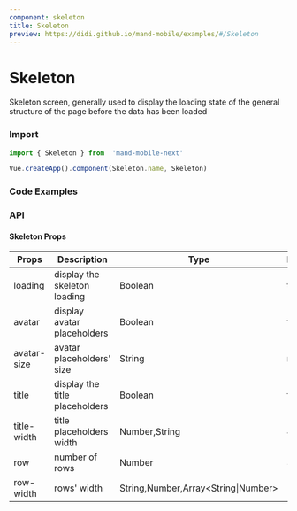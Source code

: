 ```yaml
---
component: skeleton
title: Skeleton
preview: https://didi.github.io/mand-mobile/examples/#/Skeleton
---
```


# Skeleton

Skeleton screen, generally used to display the loading state of the general structure of the page before the data has been loaded 

### Import

```javascript
import { Skeleton } from  'mand-mobile-next'

Vue.createApp().component(Skeleton.name, Skeleton)
```

### Code Examples

<demo-wrapper
  src="src/packages/skeleton/demo"
/>

<!-- DEMO -->

### API

#### Skeleton Props

|Props | Description | Type | Default | Note|
|----|-----|------|------|------|
|loading|display the skeleton loading |Boolean|true|-|
|avatar|display avatar placeholders|Boolean|false|-|
|avatar-size|avatar placeholders' size|String|md| sm, md, lg |
|title|display the title placeholders|Boolean|false|-|
|title-width|title placeholders width|Number,String| 40%|-|
|row|number of rows|Number|3|-|
|row-width|rows' width|String,Number,Array\<String\|Number\>|100%|-|
